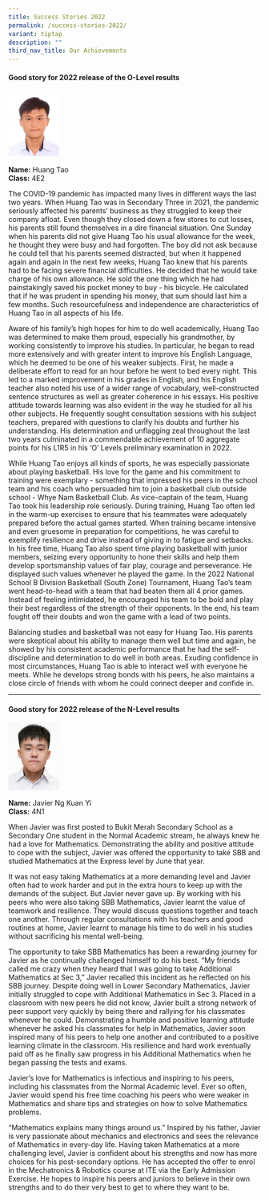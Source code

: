 ```yaml
---
title: Success Stories 2022
permalink: /success-stories-2022/
variant: tiptap
description: ""
third_nav_title: Our Achievements
---
```

<h4><strong>Good story for 2022 release of the O-Level results</strong></h4>
<p></p>
<div class="isomer-image-wrapper">
<img style="width: 20%;" height="auto" width="100%" alt="" src="/images/HUANG_TAO.jpg">
</div>
<p><strong>Name:</strong> Huang Tao
<br><strong>Class:</strong> 4E2</p>
<p>The COVID-19 pandemic has impacted many lives in different ways the last
two years. When Huang Tao was in Secondary Three in 2021, the pandemic
seriously affected his parents’ business as they struggled to keep their
company afloat. Even though they closed down a few stores to cut losses,
his parents still found themselves in a dire financial situation. One Sunday
when his parents did not give Huang Tao his usual allowance for the week,
he thought they were busy and had forgotten. The boy did not ask because
he could tell that his parents seemed distracted, but when it happened
again and again in the next few weeks, Huang Tao knew that his parents
had to be facing severe financial difficulties. He decided that he would
take charge of his own allowance. He sold the one thing which he had painstakingly
saved his pocket money to buy - his bicycle. He calculated that if he was
prudent in spending his money, that sum should last him a few months. Such
resourcefulness and independence are characteristics of Huang Tao in all
aspects of his life.</p>
<p>Aware of his family’s high hopes for him to do well academically, Huang
Tao was determined to make them proud, especially his grandmother, by working
consistently to improve his studies. In particular, he began to read more
extensively and with greater intent to improve his English Language, which
he deemed to be one of his weaker subjects. First, he made a deliberate
effort to read for an hour before he went to bed every night. This led
to a marked improvement in his grades in English, and his English teacher
also noted his use of a wider range of vocabulary, well-constructed sentence
structures as well as greater coherence in his essays. His positive attitude
towards learning was also evident in the way he studied for all his other
subjects. He frequently sought consultation sessions with his subject teachers,
prepared with questions to clarify his doubts and further his understanding.
His determination and unflagging zeal throughout the last two years culminated
in a commendable achievement of 10 aggregate points for his L1R5 in his
‘O’ Levels preliminary examination in 2022.</p>
<p>While Huang Tao enjoys all kinds of sports, he was especially passionate
about playing basketball. His love for the game and his commitment to training
were exemplary - something that impressed his peers in the school team
and his coach who persuaded him to join a basketball club outside school
- Whye Nam Basketball Club. As vice-captain of the team, Huang Tao took
his leadership role seriously. During training, Huang Tao often led in
the warm-up exercises to ensure that his teammates were adequately prepared
before the actual games started. When training became intensive and even
gruesome in preparation for competitions, he was careful to exemplify resilience
and drive instead of giving in to fatigue and setbacks. In his free time,
Huang Tao also spent time playing basketball with junior members, seizing
every opportunity to hone their skills and help them develop sportsmanship
values of fair play, courage and perseverance. He displayed such values
whenever he played the game. In the 2022 National School B Division Basketball
(South Zone) Tournament, Huang Tao’s team went head-to-head with a team
that had beaten them all 4 prior games. Instead of feeling intimidated,
he encouraged his team to be bold and play their best regardless of the
strength of their opponents. In the end, his team fought off their doubts
and won the game with a lead of two points.</p>
<p>Balancing studies and basketball was not easy for Huang Tao. His parents
were skeptical about his ability to manage them well but time and again,
he showed by his consistent academic performance that he had the self-discipline
and determination to do well in both areas. Exuding confidence in most
circumstances, Huang Tao is able to interact well with everyone he meets.
While he develops strong bonds with his peers, he also maintains a close
circle of friends with whom he could connect deeper and confide in.</p>
<hr>
<h4><strong>Good story for 2022 release of the N-Level results</strong></h4>
<div class="isomer-image-wrapper">
<img style="width: 20%;" height="auto" width="100%" alt="" src="/images/JAVIER_NG_KUAN_YI.jpg">
</div>
<p><strong>Name:</strong> Javier Ng Kuan Yi
<br><strong>Class:</strong> 4N1</p>
<p>When Javier was first posted to Bukit Merah Secondary School as a Secondary
One student in the Normal Academic stream, he always knew he had a love
for Mathematics. Demonstrating the ability and positive attitude to cope
with the subject, Javier was offered the opportunity to take SBB and studied
Mathematics at the Express level by June that year.</p>
<p>It was not easy taking Mathematics at a more demanding level and Javier
often had to work harder and put in the extra hours to keep up with the
demands of the subject. But Javier never gave up. By working with his peers
who were also taking SBB Mathematics, Javier learnt the value of teamwork
and resilience. They would discuss questions together and teach one another.
Through regular consultations with his teachers and good routines at home,
Javier learnt to manage his time to do well in his studies without sacrificing
his mental well-being.</p>
<p>The opportunity to take SBB Mathematics has been a rewarding journey for
Javier as he continually challenged himself to do his best. “My friends
called me crazy when they heard that I was going to take Additional Mathematics
at Sec 3,” Javier recalled this incident as he reflected on his SBB journey.
Despite doing well in Lower Secondary Mathematics, Javier initially struggled
to cope with Additional Mathematics in Sec 3. Placed in a classroom with
new peers he did not know, Javier built a strong network of peer support
very quickly by being there and rallying for his classmates whenever he
could. Demonstrating a humble and positive learning attitude whenever he
asked his classmates for help in Mathematics, Javier soon inspired many
of his peers to help one another and contributed to a positive learning
climate in the classroom. His resilience and hard work eventually paid
off as he finally saw progress in his Additional Mathematics when he began
passing the tests and exams.</p>
<p>Javier’s love for Mathematics is infectious and inspiring to his peers,
including his classmates from the Normal Academic level. Ever so often,
Javier would spend his free time coaching his peers who were weaker in
Mathematics and share tips and strategies on how to solve Mathematics problems.</p>
<p>“Mathematics explains many things around us.” Inspired by his father,
Javier is very passionate about mechanics and electronics and sees the
relevance of Mathematics in every-day life. Having taken Mathematics at
a more challenging level, Javier is confident about his strengths and now
has more choices for his post-secondary options. He has accepted the offer
to enrol in the Mechatronics &amp; Robotics course at ITE via the Early
Admission Exercise. He hopes to inspire his peers and juniors to believe
in their own strengths and to do their very best to get to where they want
to be.</p>
<p></p>
<p></p>
<p></p>
<p></p>
<p></p>
<p></p>
<p></p>
<p></p>
<p></p>